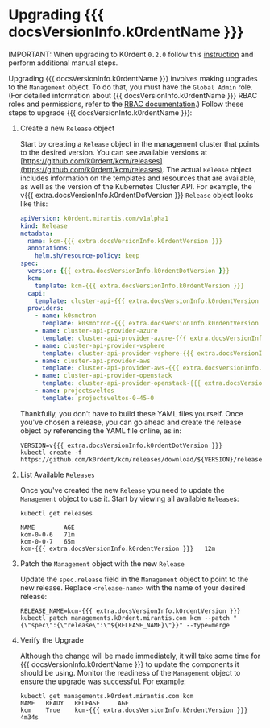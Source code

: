 # Upgrading {{{ docsVersionInfo.k0rdentName }}}

IMPORTANT: When upgrading to K0rdent `0.2.0` follow this [instruction](upgrade-to-0-2-0.md) and perform
additional manual steps.

Upgrading {{{ docsVersionInfo.k0rdentName }}} involves making upgrades to the `Management` object. To do that, you must have the `Global Admin` role. (For detailed information about {{{ docsVersionInfo.k0rdentName }}} RBAC roles and permissions, refer to the [RBAC documentation](../access/rbac/index.md).) Follow these steps to upgrade {{{ docsVersionInfo.k0rdentName }}}:

1. Create a new `Release` object

    Start by creating a `Release` object in the management cluster that points to the desired version. You can see
    available versions at [https://github.com/k0rdent/kcm/releases](https://github.com/k0rdent/kcm/releases).  The actual
    `Release` object includes information on the templates and resources that are available, as well as the version of the
    Kubernetes Cluster API.  For example, the v{{{ extra.docsVersionInfo.k0rdentDotVersion }}} `Release` object looks like this:

    ```yaml
    apiVersion: k0rdent.mirantis.com/v1alpha1
    kind: Release
    metadata:
      name: kcm-{{{ extra.docsVersionInfo.k0rdentVersion }}}
      annotations:
        helm.sh/resource-policy: keep
    spec:
      version: {{{ extra.docsVersionInfo.k0rdentDotVersion }}}
      kcm:
        template: kcm-{{{ extra.docsVersionInfo.k0rdentVersion }}}
      capi:
        template: cluster-api-{{{ extra.docsVersionInfo.k0rdentVersion }}}
      providers:
        - name: k0smotron
          template: k0smotron-{{{ extra.docsVersionInfo.k0rdentVersion }}}
        - name: cluster-api-provider-azure
          template: cluster-api-provider-azure-{{{ extra.docsVersionInfo.k0rdentVersion }}}
        - name: cluster-api-provider-vsphere
          template: cluster-api-provider-vsphere-{{{ extra.docsVersionInfo.k0rdentVersion }}}
        - name: cluster-api-provider-aws
          template: cluster-api-provider-aws-{{{ extra.docsVersionInfo.k0rdentVersion }}}
        - name: cluster-api-provider-openstack
          template: cluster-api-provider-openstack-{{{ extra.docsVersionInfo.k0rdentVersion }}}
        - name: projectsveltos
          template: projectsveltos-0-45-0
    ```

    Thankfully, you don't have to build these YAML files yourself. Once you've chosen a release, you can go ahead and create the release object by referencing the YAML file online, as in:

    ```shell
    VERSION=v{{{ extra.docsVersionInfo.k0rdentDotVersion }}}
    kubectl create -f https://github.com/k0rdent/kcm/releases/download/${VERSION}/release.yaml
    ```

2. List Available `Releases`

    Once you've created the new `Release` you need to update the `Management` object to use it. Start by viewing all available `Release`s:

    ```shell
    kubectl get releases
    ```

    ```console
    NAME        AGE
    kcm-0-0-6   71m
    kcm-0-0-7   65m
    kcm-{{{ extra.docsVersionInfo.k0rdentVersion }}}   12m
    ```

3. Patch the `Management` object with the new `Release`

    Update the `spec.release` field in the `Management` object to point to the new release. Replace `<release-name>` with the name of your desired release:

    ```shell
    RELEASE_NAME=kcm-{{{ extra.docsVersionInfo.k0rdentVersion }}}
    kubectl patch managements.k0rdent.mirantis.com kcm --patch "{\"spec\":{\"release\":\"${RELEASE_NAME}\"}}" --type=merge
    ```

4. Verify the Upgrade

    Although the change will be made immediately, it will take some time for {{{ docsVersionInfo.k0rdentName }}} to update the components it should be
    using. Monitor the readiness of the `Management` object to ensure the upgrade was successful. For example:

    ```shell
    kubectl get managements.k0rdent.mirantis.com kcm
    NAME   READY   RELEASE     AGE
    kcm    True    kcm-{{{ extra.docsVersionInfo.k0rdentVersion }}}   4m34s
    ```
